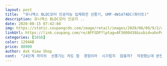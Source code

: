 ```yaml
---
layout: post 
title:  "유니맥스 BLDC모터 인공지능 입체회전 선풍기, UMF-4W1474DC(화이트)" 
description: 유니맥스 BLDC모터 인공지 ..
date: 2020-08-15 07:42:04 
img: https://static.coupangcdn.com/image/retail/images/2020/06/09/9/2/aff09816-bac0-4830-b88e-e63b69db85fa.jpg 
linkUrl: https://link.coupang.com/re/AFFSDP?lptag=AF3600438&subid=ahnPublicAsk&pageKey=1685644000&itemId=2871106731&vendorItemId=70860310988&traceid=V0-113-36de24b9a55a45a0 
categories: [1016] 
color: 1294AB 
price: 88900 
author: Ask View Shop 
cont:  "24단계 까지의  선풍기는 저도 첨  경험이라  시끄럽지  않을까?  걱정했는데 완전 조용합니다 .<br/> 성능도 합격!!  아주좋아요.<br/> 선풍기 머리도 회전이  팍팍 돌아가니 트랜스포머처럼  멋지고  좋아요<br/>그리고 제일 놀란건 회전이 다양하다고는 설명되어있었는데 이건 뭐 정말 상하좌우 다 가능하더라구요.<br/>.<br/> 놀랬습니다!<br/>넷째로 선풍기 저단 작동시 바람소리가 들리지 않아서 수면시에는 평상에 누워 산에서 불어오는 바람을 쐬는것처럼 시원하게 잠을 잘수가 있네요<br/>높은 침대에서도 편하게 사용가능한 선풍기를 찾고있던중에 가격도 괜찮아서 구매하게되었습니다.<br/><br/>둘째로 군더더기 없이 심플한 디자인으로 인테리어용으로 놓아도 될만큼 심플하네요<br/>또한 바람의 방향이 다른 기타 선풍기와 다르게 좌우뿐아니라 상하로도 움직여서 집안에 공기를 순환시키는데에도 굉장한 효과가 있네요<br/>무조건 구매해도 후회는 정말 안할거에요<br/>바람은 사진에서처럼  무려 24단계 게다가  엄청난 무소음 .<br/><br/>살면서 정말 많은 종류의 브랜드 선풍기를 사용해봤지만 이선풍기처럼 완벽한 선풍기는 정말처음이네요^^<br/>셋째로 리모컨 작동으로 어느자리에서든 원하는 바람을 원하는 세기로 조절할수 있어 너무 편해요<br/>소음은 완전조용하니... <br/> 가끔은  꺼져있는지? 꼭 확인 해  보는 수고로움? 이  필요하긴 합니다ㅋㅋ 조립도  편해요.<br/> 누구나 쉽게<br/>에어컨 잠깐 틀어놓고 천장에 대고 요아이를 틀어주면 시원한 공기가 더 빠르게 순환이 되어서 에어컨으로 인한 전기세더 줄일수 있어서 좋았습니다.<br/> 풍속도 24단계? 까지 되는데 진짜 미세한 바람의 차이를 정할 수 있는점도 메리트인것 같습니다.<br/> 진짜 뭐 쓰다보니 좋은 얘기밖에 없네요ㅠㅠ 근데 너무 좋은점밖에 없는데 어쩌지.<br/>.<br/> 이 좋은거 왜 나만 알아요.<br/>.<br/>? 구매하기전 망설여서 더위로 가득찬 여름을 보내게 될줄 알았는데 선택고자인 제가 이번엔 정말 전자제품 구매에 성공한 것 같아서 기분이 좋네유 ㅎㅎ<br/>여자가 혼자 조립하기에도 너무 간단해서 남편이나 남친 도움이 없어도 충분히 혼자서 할수있네요<br/>왜 이제야 이런 선풍기를 만났는지<br/>이 선풍기 대박이네요<br/>재구매해서 부모님댁에도 드리고 동생들 집에도 보내줘야겠네요<br/>정말  대박 대박<강추<br/>제사진보시면 날개쪽에 끼워져있던  부품 이보이는데?  그거뺄때고생했어요  .<br/>.<br/>제 사진처럼  화살표 잘 보고 빼면되는데??<br/>제품 도착하고 얼른 써보고 싶어서 조립했는데 조립도 간편하고 날개도 달그락거리지 않게 고정시킬 수 있어서 좋았습니다.<br/> 침대가 많이 높은 편인데 길이조절을 따로 하거나 원래쓰던 선풍기처럼 의자에 올려놓고 쓰지않아도 되더라고요!! 리모콘도 있어서 누워서도 풍향,풍속,타이머 까지 조절할 수 있어서 요즘같이 날도 덥고 집에 누워있는데 굳이 일어나지 않아도되서 편리했습니다.<br/> 짱짱 기능이죠 이건!<br/>쪼금씩 수고들 하실듯 ㅎㅎ 한마디로  사서들 쓰세요 좋아요<br/>첫째로 키가 커서 올렸다 내렸다 할필요가 없네요 또한 크기에 비해  너무 가벼워서 초등학생도 옮겨다니기 무리없네요<br/>친구의 추천으로 구매해봤어요 .<br/>.<br/> 아주흡족하다길래 .<br/> 가격때문에 살짝망설이기도  했었네요 ㅋ 결과는 만족입니다  인테리어소품같다고 와이프도 좋아합니다  겉모습은 일단합격!<br/>크기에  비례하는 성능은 크기를 상회하고,  선풍기 크기 대비<br/>큰힘 들이지 않고 가능합니다.<br/>.<br/>선풍기 날개수가 많아서 멋진건  덤이고요.<br/>날개 앞면의 탈부착이 편해서 이건정말 엄지 척 입니다<br/>" 
---
```

